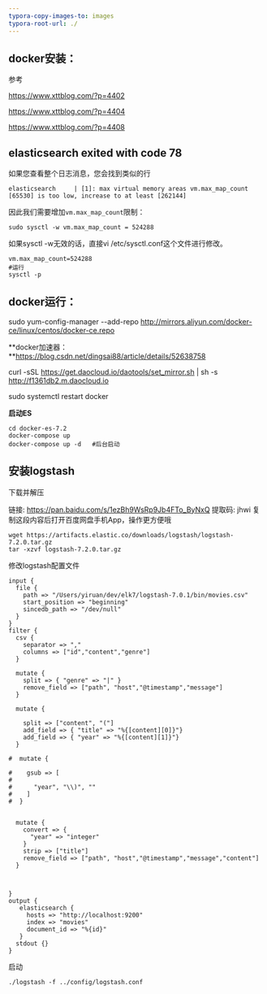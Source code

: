 ```yaml
---
typora-copy-images-to: images
typora-root-url: ./
---
```


## docker安装：

参考

https://www.xttblog.com/?p=4402

https://www.xttblog.com/?p=4404

https://www.xttblog.com/?p=4408

## elasticsearch exited with code 78

如果您查看整个日志消息，您会找到类似的行

```
elasticsearch     | [1]: max virtual memory areas vm.max_map_count [65530] is too low, increase to at least [262144]
```

因此我们需要增加`vm.max_map_count`限制：

```
sudo sysctl -w vm.max_map_count = 524288
```

如果sysctl -w无效的话，直接vi /etc/sysctl.conf这个文件进行修改。

```shell
vm.max_map_count=524288
#运行
sysctl -p
```



## **docker运行：**

sudo yum-config-manager --add-repo http://mirrors.aliyun.com/docker-ce/linux/centos/docker-ce.repo

**docker加速器：**https://blog.csdn.net/dingsai88/article/details/52638758

curl -sSL https://get.daocloud.io/daotools/set_mirror.sh | sh -s http://f1361db2.m.daocloud.io

sudo systemctl restart docker

**启动ES**

```
cd docker-es-7.2
docker-compose up
docker-compose up -d   #后台启动
```

## 安装logstash

下载并解压

链接: https://pan.baidu.com/s/1ezBh9WsRp9Jb4FTo_ByNxQ 提取码: jhwi 复制这段内容后打开百度网盘手机App，操作更方便哦

```
wget https://artifacts.elastic.co/downloads/logstash/logstash-7.2.0.tar.gz
tar -xzvf logstash-7.2.0.tar.gz
```

修改logstash配置文件

```
input {
  file {
    path => "/Users/yiruan/dev/elk7/logstash-7.0.1/bin/movies.csv"
    start_position => "beginning"
    sincedb_path => "/dev/null"
  }
}
filter {
  csv {
    separator => ","
    columns => ["id","content","genre"]
  }

  mutate {
    split => { "genre" => "|" }
    remove_field => ["path", "host","@timestamp","message"]
  }

  mutate {

    split => ["content", "("]
    add_field => { "title" => "%{[content][0]}"}
    add_field => { "year" => "%{[content][1]}"}
  }

#  mutate {

#    gsub => [
#      
#      "year", "\\)", ""
#    ]
#  }


  mutate {
    convert => {
      "year" => "integer"
    }
    strip => ["title"]
    remove_field => ["path", "host","@timestamp","message","content"]
  }



}
output {
   elasticsearch {
     hosts => "http://localhost:9200"
     index => "movies"
     document_id => "%{id}"
   }
  stdout {}
}

```

启动

```
./logstash -f ../config/logstash.conf
```



